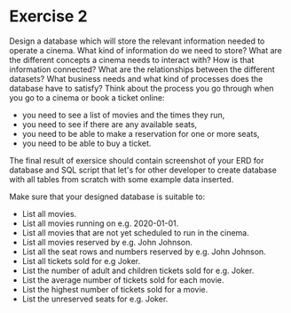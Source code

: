 # Exercise 2

Design a database which will store the relevant information needed to operate a cinema. What kind of information do we need to store? What are the different concepts a cinema needs to interact with? How is that information connected? What are the relationships between the different datasets? What business needs and what kind of processes does the database have to satisfy? Think about the process you go through when you go to a cinema or book a ticket online:

* you need to see a list of movies and the times they run,
* you need to see if there are any available seats,
* you need to be able to make a reservation for one or more seats,
* you need to be able to buy a ticket.

The final result of exersice should contain screenshot of your ERD for database and SQL script that let's for other developer to create database  with all tables from scratch with some example data inserted.

Make sure that your designed database is suitable to:

* List all movies.
* List all movies running on e.g. 2020-01-01.
* List all movies that are not yet scheduled to run in the cinema.
* List all movies reserved by e.g. John Johnson.
* List all the seat rows and numbers reserved by e.g. John Johnson.
* List all tickets sold for e.g Joker.
* List the number of adult and children tickets sold for e.g. Joker.
* List the average number of tickets sold for each movie.
* List the highest number of tickets sold for a movie.
* List the unreserved seats for e.g. Joker.

